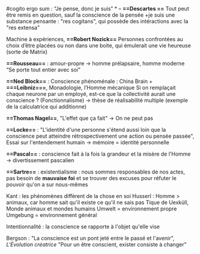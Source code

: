 #cogito  ergo sum : “Je pense, donc je suis” *
– **==Descartes ==**
Tout peut être remis en question, sauf la conscience de la pensée
+je suis une substance pensante : "res cogitans", qui possède des intéractions avec la "res extensa"

Machine à expériences, **==Robert Nozick==**
Personnes confrontées au choix d’être placées ou non dans une boite, qui émulerait une vie heureuse (sorte de Matrix)

**==Rousseau==** : amour-propre → homme prélapsaire, homme moderne
“Se porte tout entier avec soi”

**==Ned Block==** : Conscience phénoménale :  China Brain + **===Leibniz===**, Monadologie, l’Homme mécanique
Si on remplaçait chaque neurone par un employé, est-ce que la collectivité aurait une conscience ?
(Fonctionnalisme) → thèse de réalisabilité multiple (exemple de la calculatrice qui additionne)

**==Thomas Nagel==**, "L'effet que ça fait" → On ne peut pas 


**==Locke==** : "L'identité d'une personne s'étend aussi loin que la conscience peut atteindre rétrospectivement une action ou pensée passée", Essai sur l'entendement humain
→ mémoire = identité personnelle

**==Pascal==** : conscience fait à la fois la grandeur et la misère de l'Homme
→ divertissement pascalien

**==Sartre==** : existentialisme : nous sommes responsables de nos actes, pas besoin de **mauvaise foi** et se trouver des excuses pour réfuter le pouvoir qu'on a sur nous-mêmes

Kant : les phénomènes diffèrent de la chose en soi
Husserl : Homme > animaux, car homme sait qu'il existe ce qu'il ne sais pas 
Tique de Uexküll, Monde animaux et mondes humains
Umwelt = environnement propre
Umgebung = environnement général

Intentionnalité : la conscience se rapporte à l'objet qu'elle vise

Bergson : "La conscience est un pont jeté entre le passé et l'avenir", *L'Évolution créatrice*
"Pour un être conscient, exister consiste à changer"